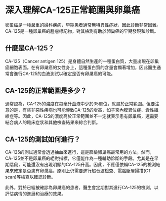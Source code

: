 
# 深入理解CA-125正常範圍與卵巢癌

卵巢癌是一種嚴重的婦科疾病，早期患者通常無特異性症狀，因此診斷非常困難。CA-125是一種卵巢癌的腫瘤標記物，對其檢測有助於卵巢癌的早期發現和診斷。

## 什麼是CA-125？

CA-125（Cancer antigen 125）是身體自然生產的一種蛋白質，大量出現在卵巢癌細胞表面。在有卵巢癌的女性身上，這種蛋白質的含量會顯著增加，因此醫生通常會進行CA-125的血液測試以確定是否有卵巢癌的可能。

## CA-125的正常範圍是多少？

通常認為，CA-125的濃度在每毫升血液中少於35單位，就屬於正常範圍。但要注意的是，有些非惡性疾病也可能導致CA-125的增高，如子宮內膜異位症、囊性纖維症等。因此，CA-125的濃度高於正常範圍並不一定就表示患有卵巢癌，還需要結合病人的臨床症狀和其他檢查結果來綜合判斷。

## CA-125的測試如何進行？

CA-125的測試通常會透過抽血來進行，這是篩檢卵巢癌最常用的方法。然而，CA-125並不是卵巢癌的絕對指標，它僅能作為一種輔助診斷的手段。尤其是在早期階段，可能還沒有出現明顯的CA-125升高。因此，不應僅依賴CA-125的檢測結果來確定是否患有卵巢癌，原則上仍需要進行超音波檢查、電腦斷層掃描(CT scan)等檢查以確認診斷。

此外，對於已經被確診為卵巢癌的患者，醫生會定期對其進行CA-125的檢測，以評估病情的進展和治療的效果。
